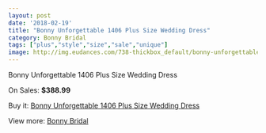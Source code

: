 ```yaml
---
layout: post
date: '2018-02-19'
title: "Bonny Unforgettable 1406 Plus Size Wedding Dress"
category: Bonny Bridal
tags: ["plus","style","size","sale","unique"]
image: http://img.eudances.com/738-thickbox_default/bonny-unforgettable-1406-plus-size-wedding-dress.jpg
---
```

Bonny Unforgettable 1406 Plus Size Wedding Dress

On Sales: **$388.99**
<a href="https://www.eudances.com/en/bonny-bridal/239-bonny-unforgettable-1406-plus-size-wedding-dress.html"><amp-img layout="responsive" width="600" height="600" src="//img.eudances.com/738-thickbox_default/bonny-unforgettable-1406-plus-size-wedding-dress.jpg" alt="Bonny Unforgettable 1406 Plus Size Wedding Dress 0" /></a>
<a href="https://www.eudances.com/en/bonny-bridal/239-bonny-unforgettable-1406-plus-size-wedding-dress.html"><amp-img layout="responsive" width="600" height="600" src="//img.eudances.com/739-thickbox_default/bonny-unforgettable-1406-plus-size-wedding-dress.jpg" alt="Bonny Unforgettable 1406 Plus Size Wedding Dress 1" /></a>

Buy it: [Bonny Unforgettable 1406 Plus Size Wedding Dress](https://www.eudances.com/en/bonny-bridal/239-bonny-unforgettable-1406-plus-size-wedding-dress.html "Bonny Unforgettable 1406 Plus Size Wedding Dress")

View more: [Bonny Bridal](https://www.eudances.com/en/3-bonny-bridal "Bonny Bridal")